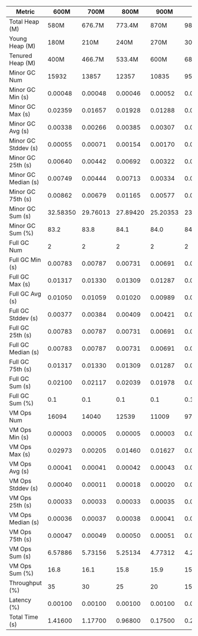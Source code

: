 | Metric | 600M | 700M | 800M | 900M | 1GB | 2GB | 4GB | 8GB |
|------|----|----|----|----|---|---|---|---|
| Total Heap (M) | 580M | 676.7M | 773.4M | 870M | 989.9M | 1998.1M | 4046.1M | 8142.1M |
| Young Heap (M) | 180M | 210M | 240M | 270M | 307.2M | 449.3M | 449.3M | 449.3M |
| Tenured Heap (M) | 400M | 466.7M | 533.4M | 600M | 682.7M | 1548.8M | 3596.8M | 7692.8M |
| Minor GC Num | 15932 | 13857 | 12357 | 10835 | 9594 | 7038 | 6332 | 6148 |
| Minor GC Min (s) | 0.00048 | 0.00048 | 0.00046 | 0.00052 | 0.00051 | 0.00174 | 0.00264 | 0.00490 |
| Minor GC Max (s) | 0.02359 | 0.01657 | 0.01928 | 0.01288 | 0.04031 | 0.00689 | 0.01046 | 0.03646 |
| Minor GC Avg (s) | 0.00338 | 0.00266 | 0.00385 | 0.00307 | 0.00248 | 0.00301 | 0.00458 | 0.00795 |
| Minor GC Stddev (s) | 0.00055 | 0.00071 | 0.00154 | 0.00170 | 0.00049 | 0.00053 | 0.00119 | 0.00340 |
| Minor GC 25th (s) | 0.00640 | 0.00442 | 0.00692 | 0.00322 | 0.00403 | 0.00268 | 0.00357 | 0.00623 |
| Minor GC Median (s) | 0.00749 | 0.00444 | 0.00713 | 0.00334 | 0.00409 | 0.00299 | 0.00400 | 0.00661 |
| Minor GC 75th (s) | 0.00862 | 0.00679 | 0.01165 | 0.00577 | 0.00427 | 0.00324 | 0.00569 | 0.00716 |
| Minor GC Sum (s) | 32.58350 | 29.76013 | 27.89420 | 25.20353 | 23.37076 | 21.18274 | 28.98919 | 48.84760 |
| Minor GC Sum (%) | 83.2 | 83.8 | 84.1 | 84.0 | 84.6 | 86.7 | 90.6 | 94.5 |
| Full GC Num | 2 | 2 | 2 | 2 | 2 | 2 | 2 | 2 |
| Full GC Min (s) | 0.00783 | 0.00787 | 0.00731 | 0.00691 | 0.00788 | 0.00859 | 0.01088 | 0.01243 |
| Full GC Max (s) | 0.01317 | 0.01330 | 0.01309 | 0.01287 | 0.01487 | 0.01833 | 0.02578 | 0.04078 |
| Full GC Avg (s) | 0.01050 | 0.01059 | 0.01020 | 0.00989 | 0.01138 | 0.01346 | 0.01833 | 0.02661 |
| Full GC Stddev (s) | 0.00377 | 0.00384 | 0.00409 | 0.00421 | 0.00494 | 0.00689 | 0.01054 | 0.02005 |
| Full GC 25th (s) | 0.00783 | 0.00787 | 0.00731 | 0.00691 | 0.00788 | 0.00859 | 0.01088 | 0.01243 |
| Full GC Median (s) | 0.00783 | 0.00787 | 0.00731 | 0.00691 | 0.00788 | 0.00859 | 0.01088 | 0.01243 |
| Full GC 75th (s) | 0.01317 | 0.01330 | 0.01309 | 0.01287 | 0.01487 | 0.01833 | 0.02578 | 0.04078 |
| Full GC Sum (s) | 0.02100 | 0.02117 | 0.02039 | 0.01978 | 0.02276 | 0.02691 | 0.03665 | 0.05321 |
| Full GC Sum (%) | 0.1 | 0.1 | 0.1 | 0.1 | 0.1 | 0.1 | 0.1 | 0.1 |
| VM Ops Num | 16094 | 14040 | 12539 | 11009 | 9769 | 7211 | 6512 | 6321 |
| VM Ops Min (s) | 0.00003 | 0.00005 | 0.00005 | 0.00003 | 0.00006 | 0.00005 | 0.00006 | 0.00004 |
| VM Ops Max (s) | 0.02973 | 0.00205 | 0.01460 | 0.01627 | 0.01474 | 0.00886 | 0.01351 | 0.01617 |
| VM Ops Avg (s) | 0.00041 | 0.00041 | 0.00042 | 0.00043 | 0.00043 | 0.00045 | 0.00046 | 0.00044 |
| VM Ops Stddev (s) | 0.00040 | 0.00011 | 0.00018 | 0.00020 | 0.00018 | 0.00016 | 0.00028 | 0.00025 |
| VM Ops 25th (s) | 0.00033 | 0.00033 | 0.00033 | 0.00035 | 0.00035 | 0.00036 | 0.00037 | 0.00036 |
| VM Ops Median (s) | 0.00036 | 0.00037 | 0.00038 | 0.00041 | 0.00042 | 0.00044 | 0.00045 | 0.00043 |
| VM Ops 75th (s) | 0.00047 | 0.00049 | 0.00050 | 0.00051 | 0.00051 | 0.00051 | 0.00052 | 0.00051 |
| VM Ops Sum (s) | 6.57886 | 5.73156 | 5.25134 | 4.77312 | 4.23759 | 3.21696 | 2.97789 | 2.80896 |
| VM Ops Sum (%) | 16.8 | 16.1 | 15.8 | 15.9 | 15.3 | 13.2 | 9.3 | 5.4 |
| Throughput (%) | 35 | 30 | 25 | 20 | 15 | 0 | 0 | 0 |
| Latency (%) | 0.00100 | 0.00100 | 0.00100 | 0.00100 | 0.00100 | 0.00000 | 0.00000 | 0.00000 |
| Total Time (s) | 1.41600 | 1.17700 | 0.96800 | 0.17500 | 0.20400 | 0.00000 | 0.00000 | 0.00000 |
